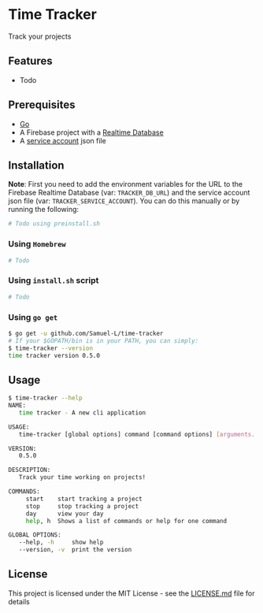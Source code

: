 # Time Tracker
Track your projects

## Features

* Todo

## Prerequisites
* [Go](https://golang.org/)
* A Firebase project with a [Realtime Database](https://firebase.google.com/docs/database/)
* A [service account](https://developers.google.com/identity/protocols/OAuth2ServiceAccount) json file

## Installation

**Note**: First you need to add the environment variables for the URL to the Firebase Realtime Database (var: `TRACKER_DB_URL`) and the service account json file (var: `TRACKER_SERVICE_ACCOUNT`). You can do this manually or by running the following:
```bash
# Todo using preinstall.sh
```

### Using `Homebrew`
```bash
# Todo
```

### Using `install.sh` script
```bash
# Todo
```

### Using `go get`
```bash
$ go get -u github.com/Samuel-L/time-tracker
# If your $GOPATH/bin is in your PATH, you can simply:
$ time-tracker --version
time tracker version 0.5.0
```

## Usage
```bash
$ time-tracker --help
NAME:
   time tracker - A new cli application

USAGE:
   time-tracker [global options] command [command options] [arguments...]

VERSION:
   0.5.0

DESCRIPTION:
   Track your time working on projects!

COMMANDS:
     start    start tracking a project
     stop     stop tracking a project
     day      view your day
     help, h  Shows a list of commands or help for one command

GLOBAL OPTIONS:
   --help, -h     show help
   --version, -v  print the version
```

## License
This project is licensed under the MIT License - see the [LICENSE.md](LICENSE.md) file for details

